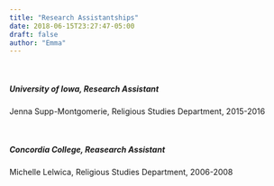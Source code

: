 ```yaml
---
title: "Research Assistantships"
date: 2018-06-15T23:27:47-05:00
draft: false
author: "Emma"
---
```


<br>
<h5>University of Iowa, Research Assistant</h5>

Jenna Supp-Montgomerie, Religious Studies Department, 2015-2016


<br>

<h5>Concordia College, Reasearch Assistant</h5>

Michelle Lelwica, Religious Studies Department, 2006-2008